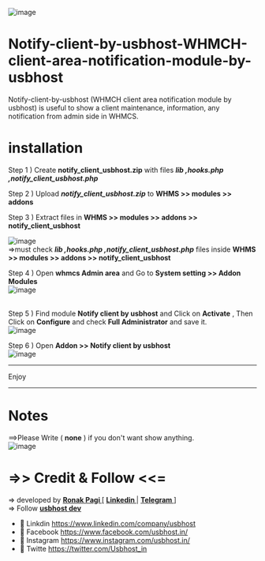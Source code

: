 ![image](https://user-images.githubusercontent.com/95051463/143537212-cb8e70dc-e601-4d4e-aa29-8057caa0bc37.png)


# Notify-client-by-usbhost-WHMCH-client-area-notification-module-by-usbhost
Notify-client-by-usbhost (WHMCH client area notification module by usbhost)  is useful to show a client maintenance, information, any notification from admin side in WHMCS.



# installation
Step 1 ) Create <b>notify_client_usbhost.zip</b> with files *<b>lib ,hooks.php ,notify_client_usbhost.php</b>* <br>

Step 2 ) Upload *<b>notify_client_usbhost.zip</b>* to <b>WHMS >> modules >> addons </b>

Step 3 ) Extract files in <b>WHMS >> modules >> addons >> notify_client_usbhost</b> <br>
         
![image](https://user-images.githubusercontent.com/95051463/143535127-58e6071c-d6de-455b-9547-cc241e94b414.png)<br>
=>must check   *<b>lib ,hooks.php ,notify_client_usbhost.php</b>*     files inside  <b>WHMS >> modules >> addons >> notify_client_usbhost</b> <br>


Step 4 ) Open <b>whmcs Admin area</b> and Go to <b>System setting >> Addon Modules</b><br>
![image](https://user-images.githubusercontent.com/95051463/143535422-bcbd9498-b62b-43ca-95af-fb022c57b85d.png)<br><br>



Step 5 ) Find module <b>Notify client by usbhost</b> and Click on <b>Activate</b> , Then Click on <b>Configure</b> and check <b>Full Administrator</b> and save it.<br>
  ![image](https://user-images.githubusercontent.com/95051463/143535543-7ef1c112-2734-4f8f-af07-75f3784e006a.png)<br>
  
Step 6 ) Open <b>Addon >> Notify client by usbhost</b><br>
  ![image](https://user-images.githubusercontent.com/95051463/143535948-e0651274-5c75-4c21-a5b1-122bf1c4e58d.png)
  
  *********************************
  Enjoy
 *********************************
  
  
  # Notes
  ==>Please Write ( <b>none</b> ) if you don't want show anything.<br>
  ![image](https://user-images.githubusercontent.com/95051463/143536525-eac47dec-5ada-46e9-84bc-0c5eab796cf4.png)


  # =>> Credit & Follow <<=
  => developed by <b><a href="https://github.com/pagi-ronak">Ronak Pagi </a></b>  [ <b><a href="https://www.linkedin.com/in/pagi-ronak/">Linkedin </a></b> | <b><a href="https://t.me/pagi_ronak">Telegram </a></b> ]
  <br>
  => Follow  <b><a href="https://github.com/usbhost-dev/">usbhost dev </a></b>
  <br>
- 🌱 Linkdin https://www.linkedin.com/company/usbhost
- 🌱 Facebook https://www.facebook.com/usbhost.in/
- 🌱 Instagram https://www.instagram.com/usbhost.in/
- 🌱 Twitte https://twitter.com/Usbhost_in

